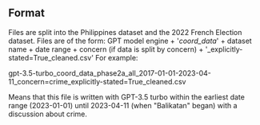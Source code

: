 ## Format
Files are split into the Philippines dataset and the 2022 French Election dataset. 
Files are of the form:
GPT model engine + '_coord_data_' + dataset name + date range + concern (if data is split by concern) + '_explicitly-stated=True_cleaned.csv'
For example:

gpt-3.5-turbo_coord_data_phase2a_all_2017-01-01-2023-04-11_concern=crime_explicitly-stated=True_cleaned.csv

Means that this file is written with GPT-3.5 turbo within the earliest date range (2023-01-01) until 2023-04-11 (when "Balikatan" began) with a discussion about crime.


